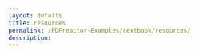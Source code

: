 ```yaml
---
layout: details
title: resources
permalink: /PDFreactor-Examples/textbook/resources/
description: 
---
```





